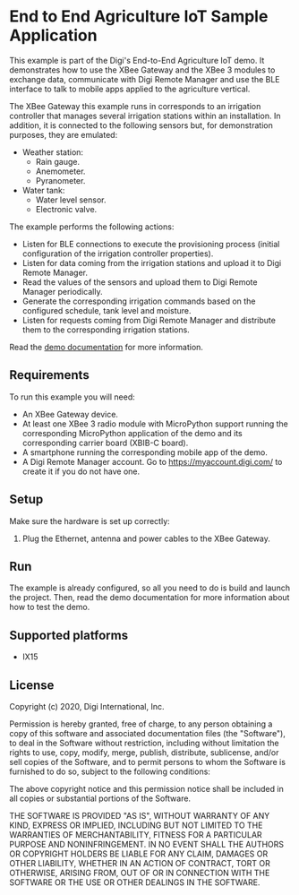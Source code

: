End to End Agriculture IoT Sample Application
=============================================

This example is part of the Digi's End-to-End Agriculture IoT demo. It
demonstrates how to use the XBee Gateway and the XBee 3 modules to exchange
data, communicate with Digi Remote Manager and use the BLE interface to talk to
mobile apps applied to the agriculture vertical.

The XBee Gateway this example runs in corresponds to an irrigation controller
that manages several irrigation stations within an installation. In addition, it
is connected to the following sensors but, for demonstration purposes, they are
emulated:

* Weather station:
  * Rain gauge.
  * Anemometer.
  * Pyranometer.
* Water tank:
  * Water level sensor.
  * Electronic valve.

The example performs the following actions:

* Listen for BLE connections to execute the provisioning process (initial
  configuration of the irrigation controller properties).
* Listen for data coming from the irrigation stations and upload it to Digi
  Remote Manager.
* Read the values of the sensors and upload them to Digi Remote Manager
  periodically.
* Generate the corresponding irrigation commands based on the configured
  schedule, tank level and moisture.
* Listen for requests coming from Digi Remote Manager and distribute them to
  the corresponding irrigation stations.

Read the [demo documentation][doc] for more information.

Requirements
------------
To run this example you will need:

* An XBee Gateway device.
* At least one XBee 3 radio module with MicroPython support running the
  corresponding MicroPython application of the demo and its corresponding
  carrier board (XBIB-C board).
* A smartphone running the corresponding mobile app of the demo.
* A Digi Remote Manager account. Go to https://myaccount.digi.com/ to create it
  if you do not have one.

Setup
-----
Make sure the hardware is set up correctly:

1. Plug the Ethernet, antenna and power cables to the XBee Gateway.

Run
---
The example is already configured, so all you need to do is build and launch
the project. Then, read the demo documentation for more information about how
to test the demo.

Supported platforms
-------------------
* IX15

License
-------
Copyright (c) 2020, Digi International, Inc.

Permission is hereby granted, free of charge, to any person obtaining a copy
of this software and associated documentation files (the "Software"), to deal
in the Software without restriction, including without limitation the rights
to use, copy, modify, merge, publish, distribute, sublicense, and/or sell
copies of the Software, and to permit persons to whom the Software is
furnished to do so, subject to the following conditions:

The above copyright notice and this permission notice shall be included in all
copies or substantial portions of the Software.

THE SOFTWARE IS PROVIDED "AS IS", WITHOUT WARRANTY OF ANY KIND, EXPRESS OR
IMPLIED, INCLUDING BUT NOT LIMITED TO THE WARRANTIES OF MERCHANTABILITY,
FITNESS FOR A PARTICULAR PURPOSE AND NONINFRINGEMENT. IN NO EVENT SHALL THE
AUTHORS OR COPYRIGHT HOLDERS BE LIABLE FOR ANY CLAIM, DAMAGES OR OTHER
LIABILITY, WHETHER IN AN ACTION OF CONTRACT, TORT OR OTHERWISE, ARISING FROM,
OUT OF OR IN CONNECTION WITH THE SOFTWARE OR THE USE OR OTHER DEALINGS IN THE
SOFTWARE.


[doc]: https://www.digi.com/resources/documentation/digidocs/90002422
